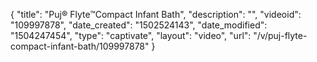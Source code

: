 {
    "title": "Puj&reg; Flyte&trade;Compact Infant Bath",
    "description": "",
    "videoid": "109997878",
    "date_created": "1502524143",
    "date_modified": "1504247454",
    "type": "captivate",
    "layout": "video",
    "url": "\/v\/puj-flyte-compact-infant-bath\/109997878"
}